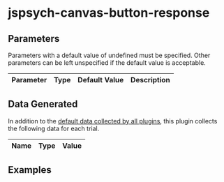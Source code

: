 # jspsych-canvas-button-response


## Parameters

Parameters with a default value of undefined must be specified. Other parameters can be left unspecified if the default value is acceptable.

Parameter | Type | Default Value | Description
----------|------|---------------|------------

## Data Generated

In addition to the [default data collected by all plugins](overview#datacollectedbyplugins), this plugin collects the following data for each trial.

Name | Type | Value
-----|------|------


## Examples
